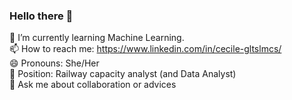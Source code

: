 ### Hello there 👋
 🌱 I’m currently learning Machine Learning.</br>
 📫 How to reach me: https://www.linkedin.com/in/cecile-gltslmcs/ </br>
 😄 Pronouns: She/Her </br>
 🔭 Position: Railway capacity analyst (and Data Analyst) </br>
 💬 Ask me about collaboration or advices </br>
 
 
<!--
**Sylvariane/Sylvariane** is a ✨ _special_ ✨ repository because its `README.md` (this file) appears on your GitHub profile.

Here are some ideas to get you started:

- 🔭 I’m currently working on ...
- 👯 I’m looking to collaborate on ...
- 🤔 I’m looking for help with ...
- 📫 How to reach me: ...

-->
